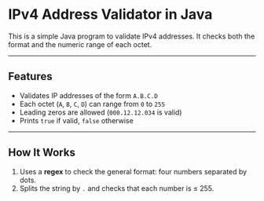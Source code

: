 # IPv4 Address Validator in Java

This is a simple Java program to validate IPv4 addresses. It checks both the format and the numeric range of each octet.

---

## Features

- Validates IP addresses of the form `A.B.C.D`
- Each octet (`A`, `B`, `C`, `D`) can range from `0` to `255`
- Leading zeros are allowed (`000.12.12.034` is valid)
- Prints `true` if valid, `false` otherwise

---

## How It Works

1. Uses a **regex** to check the general format: four numbers separated by dots.
2. Splits the string by `.` and checks that each number is ≤ 255.
